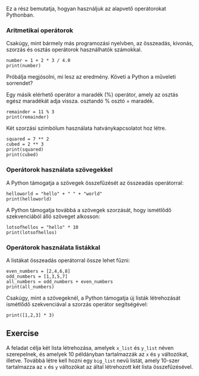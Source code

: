 Ez a rész bemutatja, hogyan használjuk az alapvető operátorokat Pythonban.

### Aritmetikai operátorok

Csakúgy, mint bármely más programozási nyelvben, az összeadás, kivonás, szorzás és osztás operátorok használhatók számokkal.<br>

    number = 1 + 2 * 3 / 4.0
    print(number)

Próbálja megjósolni, mi lesz az eredmény. Követi a Python a műveleti sorrendet?

Egy másik elérhető operátor a maradék (\%) operátor, amely az osztás egész maradékát adja vissza. osztandó \% osztó = maradék.

    remainder = 11 % 3
    print(remainder)

Két szorzási szimbólum használata hatványkapcsolatot hoz létre.

    squared = 7 ** 2
    cubed = 2 ** 3
    print(squared)
    print(cubed)

### Operátorok használata szövegekkel

A Python támogatja a szövegek összefűzését az összeadás operátorral:

    helloworld = "hello" + " " + "world"
    print(helloworld)

A Python támogatja továbbá a szövegek szorzását, hogy ismétlődő szekvenciából álló szöveget alkosson:

    lotsofhellos = "hello" * 10
    print(lotsofhellos)

### Operátorok használata listákkal

A listákat összeadás operátorral össze lehet fűzni:

    even_numbers = [2,4,6,8]
    odd_numbers = [1,3,5,7]
    all_numbers = odd_numbers + even_numbers
    print(all_numbers)

Csakúgy, mint a szövegeknél, a Python támogatja új listák létrehozását ismétlődő szekvenciával a szorzás operátor segítségével:

    print([1,2,3] * 3)

Exercise
--------

A feladat célja két lista létrehozása, amelyek `x_list` és `y_list` néven szerepelnek,
és amelyek 10 példányban tartalmazzák az `x` és `y` változókat, illetve.
Továbbá létre kell hozni egy `big_list` nevű listát,
amely 10-szer tartalmazza az `x` és `y` változókat az által létrehozott két lista összefűzésével.